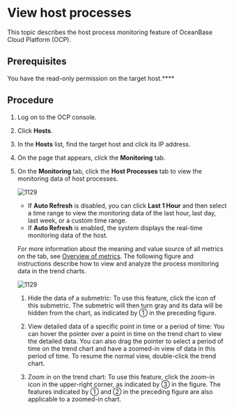 # View host processes

This topic describes the host process monitoring feature of OceanBase Cloud Platform (OCP).

## Prerequisites

You have the read-only permission on the target host.****

## Procedure

1. Log on to the OCP console.

2. Click **Hosts**.

3. In the **Hosts** list, find the target host and click its IP address.

4. On the page that appears, click the **Monitoring** tab.

5. On the **Monitoring** tab, click the **Host Processes** tab to view the monitoring data of host processes.

   ![1129](https://obbusiness-private.oss-cn-shanghai.aliyuncs.com/doc/img/ocp/422/%E4%B8%BB%E6%9C%BA%E8%BF%9B%E7%A8%8B%E7%9B%91%E6%8E%A71.png)

   * If **Auto Refresh** is disabled, you can click **Last 1 Hour** and then select a time range to view the monitoring data of the last hour, last day, last week, or a custom time range.
   * If **Auto Refresh** is enabled, the system displays the real-time monitoring data of the host.

   For more information about the meaning and value source of all metrics on the tab, see [Overview of metrics](../../1900.reference-guide/300.monitoring-indicator-reference/100.overview-of-metrics.md). The following figure and instructions describe how to view and analyze the process monitoring data in the trend charts.

   ![1129](https://obbusiness-private.oss-cn-shanghai.aliyuncs.com/doc/img/ocp/422/%E8%AF%A6%E7%BB%86%E6%8C%87%E6%A0%871.png)

   1. Hide the data of a submetric: To use this feature, click the icon of this submetric. The submetric will then turn gray and its data will be hidden from the chart, as indicated by ① in the preceding figure.

   2. View detailed data of a specific point in time or a period of time: You can hover the pointer over a point in time on the trend chart to view the detailed data. You can also drag the pointer to select a period of time on the trend chart and have a zoomed-in view of data in this period of time. To resume the normal view, double-click the trend chart.

   3. Zoom in on the trend chart: To use this feature, click the zoom-in icon in the upper-right corner, as indicated by ③ in the figure. The features indicated by ① and ② in the preceding figure are also applicable to a zoomed-in chart.
